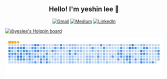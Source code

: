 <!-- <img src="https://capsule-render.vercel.app/api?type=waving&color=auto&height=170&section=header&text=Welcome%20to%20my%20Github%20🥦&fontSize=25" width="100%" /> -->

<div align="center">
  <h2>Hello! I'm yeshin lee 🤩</h2>

[![Gmail](https://img.shields.io/badge/Gmail-D14836?style=for-the-badge&logo=gmail&logoColor=white)](mailto:yeslee5004@gmail.com)
[![Medium](https://img.shields.io/badge/Medium-12100E?style=for-the-badge&logo=medium&logoColor=white)](https://medium.com/@yeslee-v)
[![LinkedIn](https://img.shields.io/badge/linkedin-%230077B5.svg?style=for-the-badge&logo=linkedin&logoColor=white)](https://www.linkedin.com/in/yeshinlee/)

<!--   ![JavaScript](https://img.shields.io/badge/JavaScript-323330?style=for-the-badge&logo=javascript&logoColor=F7DF1E)
  ![TypeScript](https://img.shields.io/badge/typescript%20-%23007ACC.svg?&style=for-the-badge&logo=typescript&logoColor=white)
  ![NestJS](https://img.shields.io/badge/nestjs-%23E0234E.svg?style=for-the-badge&logo=nestjs&logoColor=white)
  ![Python](https://img.shields.io/badge/python%20-%2314354C.svg?&style=for-the-badge&logo=python&logoColor=white")
  ![Django](https://img.shields.io/badge/django-%23092E20.svg?style=for-the-badge&logo=django&logoColor=white)
  ![MySQL](https://img.shields.io/badge/mysql-%2300f.svg?style=for-the-badge&logo=mysql&logoColor=white)
  ![Postgres](https://img.shields.io/badge/postgres-%23316192.svg?style=for-the-badge&logo=postgresql&logoColor=white)
  ![Socket.io](https://img.shields.io/badge/Socket.io-010101.svg?style=for-the-badge&logo=Socket.io&logoColor=white)
  ![C](https://img.shields.io/badge/c-%2300599C.svg?style=for-the-badge&logo=c&logoColor=white)
  ![C++](https://img.shields.io/badge/c++-%2300599C.svg?style=for-the-badge&logo=c%2B%2B&logoColor=white) -->
</div>

<!-- <div align="center">
  <img src ="https://github-readme-stats.vercel.app/api?username=yeslee-v&show_icons=true&count_private=true&theme=algolia&hide_border=true&bg_color=00000000&hide_rank=true">
  <img src ="https://github-readme-stats.vercel.app/api/top-langs/?username=yeslee-v&layout=compact&hide_border=true&theme=algolia&bg_color=00000000&langs_count=8">
  <img src ="https://github-readme-streak-stats.herokuapp.com/?user=yeslee-v&theme=algolia&hide_border=true&background=00000000">
</div> -->

[![@yeslee's Holopin board](https://holopin.me/yeslee)](https://holopin.io/@yeslee)

![Snake animation](https://github.com/yeslee-v/yeslee-v/blob/output/ocean.gif)
